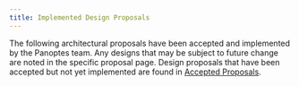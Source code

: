 ```yaml
---
title: Implemented Design Proposals
---
```


The following architectural proposals have been accepted and implemented
by the Panoptes team.  Any designs that may be subject to future change are noted
in the specific proposal page.
Design proposals that have been accepted but not yet implemented are found in
[Accepted Proposals](../proposals/accepted-design-proposals.md).

